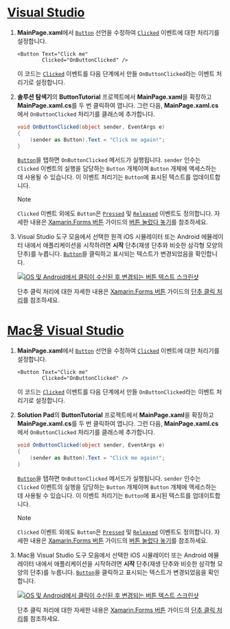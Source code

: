 # <a name="visual-studiotabvswin"></a>[Visual Studio](#tab/vswin)

1. **MainPage.xaml**에서 [`Button`](xref:Xamarin.Forms.Button) 선언을 수정하여 [`Clicked`](xref:Xamarin.Forms.Button.Clicked) 이벤트에 대한 처리기를 설정합니다.

    ```xaml
    <Button Text="Click me"
            Clicked="OnButtonClicked" />
    ```

    이 코드는 [`Clicked`](xref:Xamarin.Forms.Button.Clicked) 이벤트를 다음 단계에서 만들 `OnButtonClicked`라는 이벤트 처리기로 설정합니다.

1. **솔루션 탐색기**의 **ButtonTutorial** 프로젝트에서 **MainPage.xaml**을 확장하고 **MainPage.xaml.cs**를 두 번 클릭하여 엽니다. 그런 다음, **MainPage.xaml.cs**에서 `OnButtonClicked` 처리기를 클래스에 추가합니다.

    ```csharp
    void OnButtonClicked(object sender, EventArgs e)
    {
        (sender as Button).Text = "Click me again!";
    }
    ```

    [`Button`](xref:Xamarin.Forms.Button)을 탭하면 `OnButtonClicked` 메서드가 실행됩니다. `sender` 인수는 `Clicked` 이벤트의 실행을 담당하는 `Button` 개체이며 `Button` 개체에 액세스하는 데 사용될 수 있습니다. 이 이벤트 처리기는 `Button`에 표시된 텍스트를 업데이트합니다.

    > [!NOTE]
    > `Clicked` 이벤트 외에도 `Button`은 [`Pressed`](xref:Xamarin.Forms.Button.Pressed) 및 [`Released`](xref:Xamarin.Forms.Button.Released) 이벤트도 정의합니다. 자세한 내용은 [Xamarin.Forms 버튼](~/xamarin-forms/user-interface/button.md) 가이드의 [버튼 눌렀다 놓기](~/xamarin-forms/user-interface/button.md#pressing-and-releasing-the-button)를 참조하세요.

1. Visual Studio 도구 모음에서 선택한 원격 iOS 시뮬레이터 또는 Android 에뮬레이터 내에서 애플리케이션을 시작하려면 **시작** 단추(재생 단추와 비슷한 삼각형 모양의 단추)를 누릅니다. [`Button`](xref:Xamarin.Forms.Button)을 클릭하고 표시되는 텍스트가 변경되었음을 확인합니다.

    [![iOS 및 Android에서 클릭이 수신된 후 변경되는 버튼 텍스트 스크린샷](../images/handle-button-click.png "단추 클릭 처리")](../images/handle-button-click-large.png#lightbox "단추 클릭 처리")

    단추 클릭 처리에 대한 자세한 내용은 [Xamarin.Forms 버튼](~/xamarin-forms/user-interface/button.md) 가이드의 [단추 클릭 처리](~/xamarin-forms/user-interface/button.md#handling-button-clicks)를 참조하세요.

# <a name="visual-studio-for-mactabvsmac"></a>[Mac용 Visual Studio](#tab/vsmac)

1. **MainPage.xaml**에서 [`Button`](xref:Xamarin.Forms.Button) 선언을 수정하여 [`Clicked`](xref:Xamarin.Forms.Button.Clicked) 이벤트에 대한 처리기를 설정합니다.

    ```xaml
    <Button Text="Click me"
            Clicked="OnButtonClicked" />
    ```

    이 코드는 [`Clicked`](xref:Xamarin.Forms.Button.Clicked) 이벤트를 다음 단계에서 만들 `OnButtonClicked`라는 이벤트 처리기로 설정합니다.

1. **Solution Pad**의 **ButtonTutorial** 프로젝트에서 **MainPage.xaml**을 확장하고 **MainPage.xaml.cs**를 두 번 클릭하여 엽니다. 그런 다음, **MainPage.xaml.cs**에서 `OnButtonClicked` 처리기를 클래스에 추가합니다.

    ```csharp
    void OnButtonClicked(object sender, EventArgs e)
    {
        (sender as Button).Text = "Click me again!";
    }
    ```

    [`Button`](xref:Xamarin.Forms.Button)을 탭하면 `OnButtonClicked` 메서드가 실행됩니다. `sender` 인수는 `Clicked` 이벤트의 실행을 담당하는 `Button` 개체이며 `Button` 개체에 액세스하는 데 사용될 수 있습니다. 이 이벤트 처리기는 `Button`에 표시된 텍스트를 업데이트합니다.

    > [!NOTE]
    > `Clicked` 이벤트 외에도 `Button`은 [`Pressed`](xref:Xamarin.Forms.Button.Pressed) 및 [`Released`](xref:Xamarin.Forms.Button.Released) 이벤트도 정의합니다. 자세한 내용은 [Xamarin.Forms 버튼](~/xamarin-forms/user-interface/button.md) 가이드의 [버튼 눌렀다 놓기](~/xamarin-forms/user-interface/button.md#pressing-and-releasing-the-button)를 참조하세요.

1. Mac용 Visual Studio 도구 모음에서 선택한 iOS 시뮬레이터 또는 Android 에뮬레이터 내에서 애플리케이션을 시작하려면 **시작** 단추(재생 단추와 비슷한 삼각형 모양의 단추)를 누릅니다. [`Button`](xref:Xamarin.Forms.Button)을 클릭하고 표시되는 텍스트가 변경되었음을 확인합니다.

    [![iOS 및 Android에서 클릭이 수신된 후 변경되는 버튼 텍스트 스크린샷](../images/handle-button-click.png "단추 클릭 처리")](../images/handle-button-click-large.png#lightbox "단추 클릭 처리")

    단추 클릭 처리에 대한 자세한 내용은 [Xamarin.Forms 버튼](~/xamarin-forms/user-interface/button.md) 가이드의 [단추 클릭 처리](~/xamarin-forms/user-interface/button.md#handling-button-clicks)를 참조하세요.
